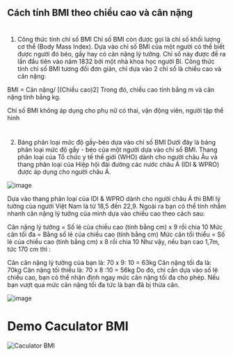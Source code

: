 
## Cách tính BMI theo chiều cao và cân nặng 
#
1. Công thức tính chỉ số BMI
Chỉ số BMI còn được gọi là chỉ số khối lượng cơ thể (Body Mass Index). Dựa vào chỉ số BMI của một người có thể biết được người đó béo, gầy hay có cân nặng lý tưởng. Chỉ số này được đề ra lần đầu tiên vào năm 1832 bởi một nhà khoa học người Bỉ. Công thức tính chỉ số BMI tương đối đơn giản, chỉ dựa vào 2 chỉ số là chiều cao và cân nặng:

BMI = Cân nặng/ [(Chiều cao)2]
Trong đó, chiều cao tính bằng m và cân nặng tính bằng kg.

Chỉ số BMI không áp dụng cho phụ nữ có thai, vận động viên, người tập thể hình

#
2. Bảng phân loại mức độ gầy-béo dựa vào chỉ số BMI
Dưới đây là bảng phân loại mức độ gầy - béo của một người dựa vào chỉ số BMI. Thang phân loại của Tổ chức y tế thế giới (WHO) dành cho người châu Âu và thang phân loại của Hiệp hội đái đường các nước châu Á (IDI & WPRO) được áp dụng cho người châu Á.

![image](https://user-images.githubusercontent.com/44427325/156992343-ae111c45-73b3-4668-a107-3d7cfad9d777.png)

Dựa vào thang phân loại của IDI & WPRO dành cho người châu Á thì BMI lý tưởng của người Việt Nam là từ 18,5 đến 22,9. Ngoài ra bạn có thể tính nhẩm nhanh cân nặng lý tưởng của mình dựa vào chiều cao theo cách sau:

Cân nặng lý tưởng = Số lẻ của chiều cao (tính bằng cm) x 9 rồi chia 10
Mức cân tối đa = Bằng số lẻ của chiều cao (tính bằng cm)
Mức cân tối thiểu = Số lẻ của chiều cao (tính bằng cm) x 8 rồi chia 10
Như vậy, nếu bạn cao 1,7m, tức 170 cm thì :

Cân cân nặng lý tưởng của bạn là: 70 x 9: 10 = 63kg
Cân nặng tối đa là: 70kg
Cân nặng tối thiểu là: 70 x 8 :10 = 56kg
Do đó, chỉ cần dựa vào số lẻ chiều cao, bạn có thể nhận định ngay mức cân nặng tối đa cho phép. Nếu bạn vượt qua mức cân nặng tối đa tức là bạn đã bị thừa cân.

![image](https://user-images.githubusercontent.com/44427325/156992087-6cc7b33d-6cb0-477a-8ea4-7d9fb44fbed8.png)

# Demo Caculator BMI

![Caculator BMI](https://user-images.githubusercontent.com/44427325/156991425-ea469ee4-07c3-4ebc-b42e-09fe6d016a9e.gif)

